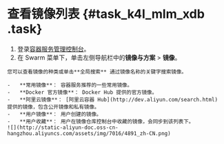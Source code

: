 # 查看镜像列表 {#task_k4l_mlm_xdb .task}

1.   登录[容器服务管理控制台](https://cs.console.aliyun.com)。 
2.   在 Swarm 菜单下，单击左侧导航栏中的**镜像与方案** \> **镜像**。 

    您可以查看镜像的种类或单击**全局搜索** 通过镜像名称的关键字搜索镜像。

    -   **常用镜像**： 容器服务推荐的一些常用镜像。
    -   **Docker 官方镜像**： Docker Hub 提供的官方镜像。
    -   **阿里云镜像**： [阿里云容器 Hub](http://dev.aliyun.com/search.html) 提供的镜像，包含公开镜像和私有镜像。
    -   **用户镜像**： 用户创建的镜像。
    -   **用户收藏**： 用户在镜像仓库控制台中收藏的镜像，会同步到该列表下。
    ![](http://static-aliyun-doc.oss-cn-hangzhou.aliyuncs.com/assets/img/7016/4891_zh-CN.png)


